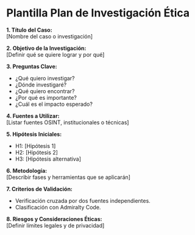 # Plantilla Plan de Investigación Ética

**1. Título del Caso:**  
[Nombre del caso o investigación]

**2. Objetivo de la Investigación:**  
[Definir qué se quiere lograr y por qué]

**3. Preguntas Clave:**  
- ¿Qué quiero investigar?
- ¿Dónde investigaré?
- ¿Qué quiero encontrar?
- ¿Por qué es importante?
- ¿Cuál es el impacto esperado?

**4. Fuentes a Utilizar:**  
[Listar fuentes OSINT, institucionales o técnicas]

**5. Hipótesis Iniciales:**  
- H1: [Hipótesis 1]
- H2: [Hipótesis 2]
- H3: [Hipótesis alternativa]

**6. Metodología:**  
[Describir fases y herramientas que se aplicarán]

**7. Criterios de Validación:**  
- Verificación cruzada por dos fuentes independientes.
- Clasificación con Admiralty Code.

**8. Riesgos y Consideraciones Éticas:**  
[Definir límites legales y de privacidad]
